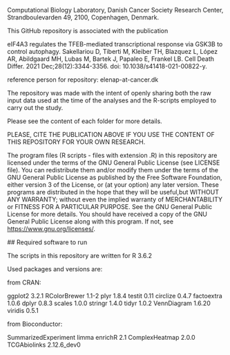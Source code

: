 
Computational Biology Laboratory, Danish Cancer Society Research Center, Strandboulevarden 49, 2100, Copenhagen, Denmark.

This GitHub repository is associated with the publication

eIF4A3 regulates the TFEB-mediated transcriptional response via GSK3B to control autophagy.
Sakellariou D, Tiberti M, Kleiber TH, Blazquez L, López AR, Abildgaard MH, Lubas M, Bartek J, Papaleo E, Frankel LB.
Cell Death Differ. 2021 Dec;28(12):3344-3356. doi: 10.1038/s41418-021-00822-y. 

reference person for repository: elenap-at-cancer.dk

The repository was made with the intent of openly sharing both the raw input data
used at the time of the analyses and the R-scripts employed to carry out the study.

Please see the content of each folder for more details.

PLEASE, CITE THE PUBLICATION ABOVE IF YOU USE THE CONTENT OF THIS REPOSITORY FOR YOUR OWN RESEARCH.

The program files (R scripts - files with extension .R) in this repository are
licensed under the terms of the GNU General Public License (see LICENSE file).
You can redistribute them and/or modify them under the terms of the GNU General
Public License as published by the Free Software Foundation, either version 3 of
the License, or (at your option) any later version. These programs are
distributed in the hope that they will be useful,but WITHOUT ANY WARRANTY;
without even the implied warranty of MERCHANTABILITY or FITNESS FOR A PARTICULAR
PURPOSE. See the GNU General Public License for more details. You should have
received a copy of the GNU General Public License along with this program. If
not, see <https://www.gnu.org/licenses/>.

## Required software to run

The scripts in this repository are written for R 3.6.2

Used packages and versions are:

from CRAN:

ggplot2 3.2.1
RColorBrewer 1.1-2
plyr 1.8.4
testit 0.11
circlize 0.4.7
factoextra 1.0.6
dplyr 0.8.3 
scales 1.0.0
stringr 1.4.0
tidyr 1.0.2
VennDiagram 1.6.20
viridis 0.5.1 

from Bioconductor:

SummarizedExperiment 
limma 
enrichR 2.1
ComplexHeatmap 2.0.0
TCGAbiolinks 2.12.6_dev0

